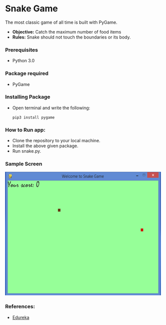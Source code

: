 # Snake Game
The most classic game of all time is built with PyGame.
* **Objective:** Catch the maximum number of food items
* **Rules:** Snake should not touch the boundaries or its body.

### Prerequisites
* Python 3.0

### Package required
* PyGame

### Installing Package
* Open terminal and write the following:
    ```
    pip3 install pygame
    ```    
### How to Run app:
* Clone the repository to your local machine.
* Install the above given package.
* Run snake.py.

### Sample Screen
<p align="center">
  <img width="600" height="400" src="https://github.com/Subathra19/py_snake/blob/main/images/sample_screen.PNG">
</p>

### References:
* [Edureka](https://www.edureka.co/blog/snake-game-with-pygame/)
